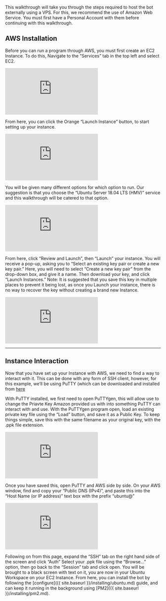 This walkthrough will take you through the steps required to host the bot externally using a VPS. For this, we recommend the use of Amazon Web Service. You must first have a Personal Account with them before continuing with this walkthrough.

## AWS Installation

Before you can run a program through AWS, you must first create an EC2 Instance. To do this, Navigate to the “Services” tab in the top left and select EC2.

[![](https://aleanaazure.xyz/lib/exe/fetch.php?w=512&h=512&tok=887f2d&media=https%3A%2F%2Fbritishbenji.github.io%2FMusicBot%2Fimages%2FAWS%2FSelect_EC2.PNG)](https://aleanaazure.xyz/lib/exe/fetch.php?tok=a8e437&media=https%3A%2F%2Fbritishbenji.github.io%2FMusicBot%2Fimages%2FAWS%2FSelect_EC2.PNG "https://britishbenji.github.io/MusicBot/images/AWS/Select_EC2.PNG")

From here, you can click the Orange “Launch Instance” button, to start setting up your instance.

[![](https://aleanaazure.xyz/lib/exe/fetch.php?w=512&h=512&tok=6d2992&media=https%3A%2F%2Fbritishbenji.github.io%2FMusicBot%2Fimages%2FAWS%2FLaunch_Instance.PNG)](https://aleanaazure.xyz/lib/exe/fetch.php?tok=fa29ee&media=https%3A%2F%2Fbritishbenji.github.io%2FMusicBot%2Fimages%2FAWS%2FLaunch_Instance.PNG "https://britishbenji.github.io/MusicBot/images/AWS/Launch_Instance.PNG")

You will be given many different options for which option to run. Our suggestion is that you choose the “Ubuntu Server 18.04 LTS (HMV)” service and this walkthrough will be catered to that option.

[![](https://aleanaazure.xyz/lib/exe/fetch.php?w=512&h=512&tok=52beda&media=https%3A%2F%2Fbritishbenji.github.io%2FMusicBot%2Fimages%2FAWS%2FFree_Tier_Ubuntu.PNG)](https://aleanaazure.xyz/lib/exe/fetch.php?tok=bd0c9e&media=https%3A%2F%2Fbritishbenji.github.io%2FMusicBot%2Fimages%2FAWS%2FFree_Tier_Ubuntu.PNG "https://britishbenji.github.io/MusicBot/images/AWS/Free_Tier_Ubuntu.PNG")

From here, click “Review and Launch”, then “Launch” your instance. You will receive a pop-up, asking you to “Select an existing key pair or create a new key pair.”
Here, you will need to select “Create a new key pair” from the drop-down box, and give it a name.
Then download your key, and click “Launch Instances.”
Note: It is suggested that you save this key in multiple places to prevent it being lost, as once you Launch your instance, there is no way to recover the key without creating a brand new Instance.

[![](https://aleanaazure.xyz/lib/exe/fetch.php?w=512&h=512&tok=66b704&media=https%3A%2F%2Fbritishbenji.github.io%2FMusicBot%2Fimages%2FAWS%2FCreate_New_Key_Pair.PNG)](https://aleanaazure.xyz/lib/exe/fetch.php?tok=489525&media=https%3A%2F%2Fbritishbenji.github.io%2FMusicBot%2Fimages%2FAWS%2FCreate_New_Key_Pair.PNG "https://britishbenji.github.io/MusicBot/images/AWS/Create_New_Key_Pair.PNG")

---

## Instance Interaction

Now that you have set up your Instance with AWS, we need to find a way to interact with it.
This can be done with any form of SSH client, however, for this example, we’ll be using PuTTY (which can be downloaded and installed from [here](https://www.chiark.greenend.org.uk/~sgtatham/putty/latest.html)

With PuTTY installed, we first need to open PuTTYgen, this will allow use to change the Priavte Key Amazon provided us with into something PuTTY can interact with and use.
With the PuTTYgen program open, load an existing private key file using the “Load” button, and save it as a Public Key.
To keep things simple, save this with the same filename as your original key, with the .ppk file extension.

[![](https://aleanaazure.xyz/lib/exe/fetch.php?w=512&h=512&tok=df744d&media=https%3A%2F%2Fbritishbenji.github.io%2FMusicBot%2Fimages%2FAWS%2FPuTTYgen_UI.PNG)](https://aleanaazure.xyz/lib/exe/fetch.php?tok=673278&media=https%3A%2F%2Fbritishbenji.github.io%2FMusicBot%2Fimages%2FAWS%2FPuTTYgen_UI.PNG "https://britishbenji.github.io/MusicBot/images/AWS/PuTTYgen_UI.PNG")

Once you have saved this, open PuTTY and AWS side by side. On your AWS window, find and copy your “Public DNS (IPv4)”, and paste this into the “Host Name (or IP address)” text box with the prefix “ubuntu@”

[![](https://aleanaazure.xyz/lib/exe/fetch.php?w=512&h=512&tok=bcffa4&media=https%3A%2F%2Fbritishbenji.github.io%2FMusicBot%2Fimages%2FAWS%2FConnect_IP.PNG)](https://aleanaazure.xyz/lib/exe/fetch.php?tok=907d59&media=https%3A%2F%2Fbritishbenji.github.io%2FMusicBot%2Fimages%2FAWS%2FConnect_IP.PNG "https://britishbenji.github.io/MusicBot/images/AWS/Connect_IP.PNG")

Following on from this page, expand the “SSH” tab on the right hand side of the screen and click “Auth” Select your .ppk file using the “Browse…” option, then go back to the “Session” tab and click open.
You will be brought to a black screen with text on it, you are now in your Ubuntu Workspace on your EC2 Instance.
From here, you can install the bot by following the [configure]({{ site.baseurl }}/installing/ubuntu.md) guide, and can keep it running in the background using [PM2]({{ site.baseurl }}/installing/pm2.md).
